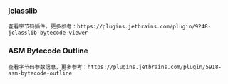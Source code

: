 ### jclasslib

    查看字节码插件，更多参考：https://plugins.jetbrains.com/plugin/9248-jclasslib-bytecode-viewer
### ASM Bytecode Outline
    查看字节码参数信息，更多参考：https://plugins.jetbrains.com/plugin/5918-asm-bytecode-outline    